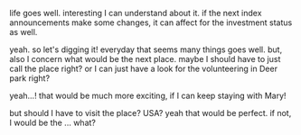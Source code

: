 life goes well. interesting I can understand about it.
if the next index announcements make some changes, it can affect for the investment status as well.

yeah. so let's digging it!
everyday that seems many things goes well.
but, also I concern what would be the next place.
maybe I should have to just call the place right?
or I can just have a look for the volunteering in Deer park right?

yeah...! that would be much more exciting, if I can keep staying with Mary!

but should I have to visit the place? USA? yeah
that would be perfect. if not, I would be the ... what?


